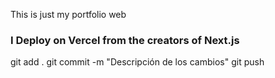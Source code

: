This is just my portfolio web

### I Deploy on Vercel from the creators of Next.js

git add .
git commit -m "Descripción de los cambios"
git push
